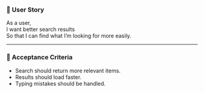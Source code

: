 ### 📖 User Story

As a user,  
I want better search results  
So that I can find what I’m looking for more easily.

---

### 📝 Acceptance Criteria

- Search should return more relevant items.  
- Results should load faster.  
- Typing mistakes should be handled.